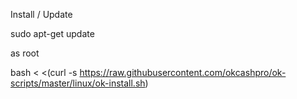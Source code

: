 Install / Update

sudo apt-get update

as root

bash < <(curl -s  https://raw.githubusercontent.com/okcashpro/ok-scripts/master/linux/ok-install.sh)
